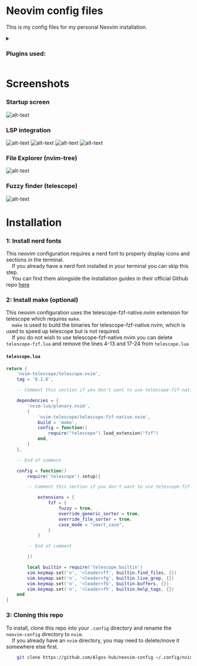 # Neovim config files

This is my config files for my personal Neovim installation.

<details>
    <summary>
        <h3> Plugins used:</h3>
    </summary>

    * Theme: [maxmx03/solarized.nvim](https://github.com/maxmx03/solarized.nvim)\
    * Tmux navigation integration: [christoomey/vim-tmux-navigator](https://github.com/christoomey/vim-tmux-navigator)\
    * Auto-pairing (parenthesis, brackets, quotes, etc...): [windwp/nvim-autopairs](https://github.com/windwp/nvim-autopairs)\
    * Enhancing `a`/`i` selection: [echasnovski/mini.ai](https://github.com/echasnovski/mini.ai)\
    * Enhancing surrounding text: [kylechui/nvim-surround](https://github.com/kylechui/nvim-surround)\
    * Icons: [nvim-tree/nvim-web-devicons](https://github.com/nvim-tree/nvim-web-devicons)\
    * Git wrapper: [tpope/vim-fugitive](https://github.com/tpope/vim-fugitive)\
    * Git buffer integration: [lewis6991/gitsigns.nvim](https://github.com/lewis6991/gitsigns.nvim)\
    * Statusline: [nvim-lualine/lualine.nvim](https://github.com/nvim-lualine/lualine.nvim)\
    * Comment shortcut: [numToStr/Comment.nvim](https://github.com/numToStr/Comment.nvim)\
    * File tree: [nvim-tree/nvim-tree.lua](https://github.com/nvim-tree/nvim-tree.lua)\
    * Custom ColorColumn behavior: [m4xshen/smartcolumn.nvim](https://github.com/m4xshen/smartcolumn.nvim)\
    * Custom splash screen: [startup-nvim/startup.nvim](https://github.com/startup-nvim/startup.nvim)\
    * Fuzzy finder: [nvim-telescope/telescope.nvim](https://github.com/nvim-telescope/telescope.nvim)\
            dependency: [nvim-lua/plenary.nvim](https://github.com/nvim-lua/plenary.nvim) \
    * Syntax highlighting: [nvim-treesitter/nvim-treesitter](https://github.com/nvim-treesitter/nvim-treesitter)\
    * Formatter: [nvimtools/none-ls.nvim](https://github.com/nvimtools/none-ls.nvim)\
            dependency: [nvimtools/none-ls-extras.nvim](https://github.com/nvimtools/none-ls-extras.nvim) \
    * Language Server Protocol (LSP): [neovim/nvim-lspconfig](https://github.com/neovim/nvim-lspconfig)\
            dependencies:\
            * [hrsh7th/cmp-nvim-lsp](https://github.com/hrsh7th/cmp-nvim-lsp)\
            * [hrsh7th/cmp-buffer](https://github.com/hrsh7th/cmp-buffer)\
            * [hrsh7th/cmp-path](https://github.com/hrsh7th/cmp-path)\
            * [hrsh7th/cmp-cmdline](https://github.com/hrsh7th/cmp-cmdline)\
            * [hrsh7th/nvim-cmp](https://github.com/hrsh7th/nvim-cmp)\
            * [williamboman/mason.nvim](https://github.com/williamboman/mason.nvim) (LSP package manager)\
            * [williamboman/mason-lspconfig.nvim](https://github.com/williamboman/mason-lspconfig.nvim)\
            * [kosayoda/nvim-lightbulb](https://github.com/kosayoda/nvim-lightbulb) (For code actions notifications)\
            * [hrsh7th/cmp-vsnip](https://github.com/hrsh7th/cmp-vsnip)\
            * [hrsh7th/vim-vsnip](https://github.com/hrsh7th/vim-vsnip)\
            * [hrsh7th/vim-vsnip-integ](https://github.com/hrsh7th/vim-vsnip-integ)\
            * [artemave/workspace-diagnostics.nvim](https://github.com/artemave/workspace-diagnostics.nvim) (For LSP diagnostics per workspace instead of per buffer)
</details>

# Screenshots

### Startup screen

![alt-text](https://github.com/Algos-hub/neovim-config/blob/main/resources/startup.jpg "Startup screen")

### LSP integration

![alt-text](https://github.com/Algos-hub/neovim-config/blob/main/resources/lsp_integration_1.jpg "Code completion")
![alt-text](https://github.com/Algos-hub/neovim-config/blob/main/resources/lsp_integration_2.jpg "Code completion definition")
![alt-text](https://github.com/Algos-hub/neovim-config/blob/main/resources/lsp_integration_3.jpg "Buffer hover")
![alt-text](https://github.com/Algos-hub/neovim-config/blob/main/resources/code_actions.jpg "Code actions popup")

### File Explorer (nvim-tree)

![alt-text](https://github.com/Algos-hub/neovim-config/blob/main/resources/nvim_tree.jpg "File explorer")

### Fuzzy finder (telescope)

![alt-text](https://github.com/Algos-hub/neovim-config/blob/main/resources/telescope.jpg "Fuzzy finder popup")

# Installation

### 1: Install nerd fonts

This neovim configuration requires a nerd font to properly display icons and sections in the terminal.\
    If you already have a nerd font installed in your terminal you can skip this step.\
    You can find them alongside the installation guides in their official Github repo [here](https://github.com/ryanoasis/nerd-fonts)

### 2: Install make (optional)

This neovim configuration uses the telescope-fzf-native.nvim extension for telescope which requires `make`.\
    `make` is used to build the binaries for telescope-fzf-native.nvim, which is used to speed up telescope but is not required.\
    If you do not wish to use telescope-fzf-native.nvim you can delete `telescope-fzf.lua` and remove the lines 4-13 and 17-24 from `telescope.lua`

#### `telescope.lua`

```lua
return {
    'nvim-telescope/telescope.nvim',
    tag = '0.1.6',

    -- Comment this section if you don't want to use telescope-fzf-native.nvim

    dependencies = {
        'nvim-lua/plenary.nvim',
        {
            'nvim-telescope/telescope-fzf-native.nvim',
            build = 'make',
            config = function()
                require("telescope").load_extension("fzf")
            end,
        }
    },

    -- End of comment

    config = function()
        require('telescope').setup({

        -- Comment this section if you don't want to use telescope-fzf-native.nvim

            extensions = {
                fzf = {
                    fuzzy = true,
                    override_generic_sorter = true,
                    override_file_sorter = true,
                    case_mode = "smart_case",
                }
            }

        -- End of comment

        })

        local builtin = require('telescope.builtin')
        vim.keymap.set('n', '<leader>ff', builtin.find_files, {})
        vim.keymap.set('n', '<leader>fg', builtin.live_grep, {})
        vim.keymap.set('n', '<leader>fb', builtin.buffers, {})
        vim.keymap.set('n', '<leader>fh', builtin.help_tags, {})
    end
}
```

### 3: Cloning this repo

To install, clone this repo into your `.config` directory and rename the `neovim-config` directory to `nvim`.\
    If you already have an `nvim` directory, you may need to delete/move it somewhere else first.

```bash
    git clone https://github.com/Algos-hub/neovim-config ~/.config/nvim
```
